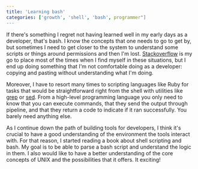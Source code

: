 ```yaml
---
title: 'Learning bash'
categories: ['growth', 'shell', 'bash', programmer"]
---
```


If there's something I regret not having learned well in my early days as a developer, that's bash. I know the concepts that one needs to go to get by, but sometimes I need to get closer to the system to understand some scripts or things around permissions and then I'm lost. [Stackoverflow](https://stackoverflow.com) is my go to place most of the times when I find myself in these situations, but I end up doing something that I'm not comfortable doing as a developer: copying and pasting without understanding what I'm doing.

Moreover, I have to resort many times to scripting languages like Ruby for tasks that would be straightforward right from the shell with utilities like [grep](http://man7.org/linux/man-pages/man1/grep.1.html) or [sed](https://en.wikipedia.org/wiki/Sed). From a high-level programming language you only need to know that you can execute commands, that they send the output through pipeline, and that they return a code to indicate if it ran successfully. You barely need anything else.

As I continue down the path of building tools for developers, I think it's crucial to have a good understanding of the environment the tools interact with. For that reason, I started reading a book about shell scripting and bash. My goal is to be able to parse a bash script and understand the logic in them. I also would like to have a better understanding of the core concepts of UNIX and the possibilities that it offers. It exciting!
